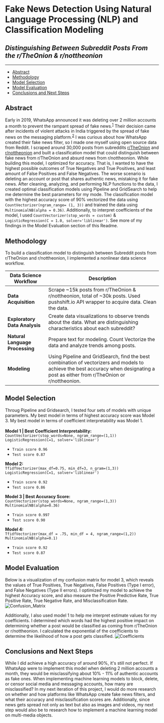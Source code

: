 # Fake News Detection Using Natural Language Processing (NLP) and Classification Modeling
## *Distinguishing Between Subreddit Posts From the r/TheOnion & r/nottheonion*
--------
 - [Abstract](#Abstract)
 - [Methodology](#Methodology)
 - [Model Selection](#Model-Selection)
 - [Model Evaluation](#Model-Evaluation)
 - [Conclusions and Next Steps](#Conclusions-and-Next-Steps)
 
## Abstract
Early in 2019, WhatsApp announced it was deleting over 2 million accounts a month to prevent the rampant spread of fake news.<sup>[1](https://www.theguardian.com/technology/2019/feb/06/whatsapp-deleting-two-million-accounts-per-month-to-stop-fake-news)</sup> Their decision came after incidents of violent attacks in India triggered by the spread of fake news on the messaging platform.<sup>[2](https://wired.com/story/how-whatsapp-fuels-fake-news-and-violence-in-india/)</sup> I was curious about how WhatsApp created their fake news filter, so I made one myself using open source data from Reddit. I scraped around 30,000 posts from subreddits [r/TheOnion](https://www.reddit.com/r/TheOnion/) and [r/nottheonion](https://www.reddit.com/r/nottheonion/) and built a classification model that could distinguish between fake news from r/TheOnion and absurd news from r/nottheonion. While building this model, I optimized for accuracy. That is, I wanted to have the highest possible outcomes of True Negatives and True Positives, and least amount of False Positives and False Negatives. The worse scenario is deleting an account or post that shares authentic news, mistaking it for fake news. After cleaning, analyzing, and performing NLP functions to the data, I created optimal classification models using Pipeline and GridSearch to help me determine the best parameters for my mode. The classification model with the highest accuracy score of 90% vectorized the data using `CountVectorizer(ngram_range= (1, 3))` and trained the data using `MultinomialNB(alpha = 0.36)`. Additionally, to interpret coefficients of the model, I used `CountVectorizer(stop_words = custom)` & `LogisticRegression(C = 1.0, solver='liblinear')`. See more of my findings in the Model Evaluation section of this Readme.   

## Methodology
To build a classification model to distinguish between Subreddit posts from r/TheOnion and r/nottheonion, I implemented a nonlinear data science workflow.<br>

| Data Science Workflow       | Description                                                                                                                                                                         |
|-----------------------------|-------------------------------------------------------------------------------------------------------------------------------------------------------------------------------------|
| **Data Acquisition**            | Scrape ~15k posts from r/TheOnion & r/nottheonion, total of ~30k posts. Used pushshift.io API wrapper to acquire data. Clean the data.                                              |
| **Exploratory Data Analysis**   | Create data visualizations to observe trends about the data. What are distinguishing characteristics about each subreddit?                                                          |
| **Natural Language Processing** | Prepare text for modeling. Count Vectorize the data and analyze trends among posts.                                                                                                 |
| **Modeling**                    | Using Pipeline and GridSearch, find the best combination of vectorizers and models to achieve the best accuracy when designating a post as either from r/TheOnion or r/nottheonion. |

## Model Selection
Throug Pipeline and Gridsearch, I tested four sets of models with unique parameters. My best model in terms of highest accuracy score was Model 3. My best model in terms of coefficient interpretability was Model 1. 
<br>
<br>
**Model 1 | Best Coefficient Interpretability:**
<br>
`CountVectorizer(stop_words=None, ngram_range=(1,1))`
<br>
`LogisticRegression(C=1, solver='liblinear')`
 - `Train score 0.96`
 - `Test score 0.87`

**Model 2:**
<br>
`TfidfVectorizer(max_df=0.75, min_df=3, n_gram=(1,3))`
<br>
`LogisticRegression(C=1, solver='liblinear')`
 - `Train score 0.92`
 - `Test score 0.86`
 
**Model 3 | Best Accuracy Score:**
<br>
`CountVectorizer(stop_words=None, ngram_range=(1,3))`
<br>
`MultinomialNB(alpha=0.36)`
 - `Train score 0.997`
 - `Test score 0.90`
 
**Model 4:**
<br>
`TfidfVectorizer(max_df = .75, min_df = 4, ngram_range=(1,2))`
<br>
`MultinomialNB(alpha=0.1)`
 - `Train score 0.92`
 - `Test score 0.87`
 
## Model Evaluation
Below is a visualization of my confusion matrix for model 3, which reveals the values of True Positives, True Negatives, False Positives (Type I error), and False Negatives (Type II errors). I optimized my model to achieve the highest Accuracy score, and also measure the Positive Predictive Rate, True Positive Rate, True Negative Rate, and Misclassification Rate. 
![Confusion_Matrix](https://raw.git.generalassemb.ly/jasminevasandani/project_3/master/images/confusion_matrix.png?token=AABDVg58Fjtzauy7XuIoupd7VvAM2muYks5cs8ObwA%3D%3D) 

Additionally, I also used model 1 to help me interpret estimate values for my coefficients. I determined which words had the highest positive impact on determining whether a post would be classified as coming from r/TheOnion or r/nottheonion. I calculated the exponential of the coefficients to determine the likelihood of how a post gets classified. 
![Coefficients](https://raw.git.generalassemb.ly/jasminevasandani/project_3/master/images/coefficients.png?token=AABDVgQsP_ghOmYGNBgoGgjPkv10zMmOks5cs8XhwA%3D%3D)

## Conclusions and Next Steps
While I did achieve a high accuracy of around 90%, it's still not perfect. If WhatsApp were to implement this model when deleting 2 million accounts a month, they would be misclassifying about 10% - 11% of authentic accounts as fake ones. When implementing machine learning models to block, delete, or censor social media and messaging accounts, how many are misclassified? In my next iteration of this project, I would do more research on whether and how platforms like WhatsApp create fake news filters, and what their accuracy and misclassification scores are. Additionally, since news gets spread not only as text but also as images and videos, my next step would also be to research how to implement a machine learning model on multi-media objects. 
